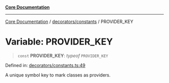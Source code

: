 [**Core Documentation**](../../../README.md)

***

[Core Documentation](../../../README.md) / [decorators/constants](../README.md) / PROVIDER\_KEY

# Variable: PROVIDER\_KEY

> `const` **PROVIDER\_KEY**: *typeof* `PROVIDER_KEY`

Defined in: [decorators/constants.ts:49](https://github.com/stonemjs/core/blob/e2200da501349da1fec304d821c002bb6d055b61/src/decorators/constants.ts#L49)

A unique symbol key to mark classes as providers.
